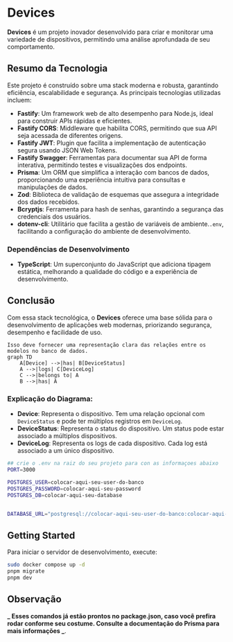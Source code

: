 # Devices

**Devices** é um projeto inovador desenvolvido para criar e monitorar uma variedade de dispositivos, permitindo uma análise aprofundada de seu comportamento.

## Resumo da Tecnologia

Este projeto é construído sobre uma stack moderna e robusta, garantindo eficiência, escalabilidade e segurança. As principais tecnologias utilizadas incluem:

- **Fastify**: Um framework web de alto desempenho para Node.js, ideal para construir APIs rápidas e eficientes.
- **Fastify CORS**: Middleware que habilita CORS, permitindo que sua API seja acessada de diferentes origens.
- **Fastify JWT**: Plugin que facilita a implementação de autenticação segura usando JSON Web Tokens.
- **Fastify Swagger**: Ferramentas para documentar sua API de forma interativa, permitindo testes e visualizações dos endpoints.
- **Prisma**: Um ORM que simplifica a interação com bancos de dados, proporcionando uma experiência intuitiva para consultas e manipulações de dados.
- **Zod**: Biblioteca de validação de esquemas que assegura a integridade dos dados recebidos.
- **Bcryptjs**: Ferramenta para hash de senhas, garantindo a segurança das credenciais dos usuários.
- **dotenv-cli**: Utilitário que facilita a gestão de variáveis de ambiente.`.env`, facilitando a configuração do ambiente de desenvolvimento.

### Dependências de Desenvolvimento

- **TypeScript**: Um superconjunto do JavaScript que adiciona tipagem estática, melhorando a qualidade do código e a experiência de desenvolvimento.

## Conclusão

Com essa stack tecnológica, o **Devices** oferece uma base sólida para o desenvolvimento de aplicações web modernas, priorizando segurança, desempenho e facilidade de uso.

```mermaid
Isso deve fornecer uma representação clara das relações entre os modelos no banco de dados.
graph TD
    A[Device] -->|has| B[DeviceStatus]
    A -->|logs| C[DeviceLog]
    C -->|belongs to| A
    B -->|has| A

```

### Explicação do Diagrama:

- **Device**: Representa o dispositivo. Tem uma relação opcional com `DeviceStatus` e pode ter múltiplos registros em `DeviceLog`.
- **DeviceStatus**: Representa o status do dispositivo. Um status pode estar associado a múltiplos dispositivos.
- **DeviceLog**: Representa os logs de cada dispositivo. Cada log está associado a um único dispositivo.

```bash
## crie o .env na raiz do seu projeto para con as informaçoes abaixo
PORT=3000

POSTGRES_USER=colocar-aqui-seu-user-do-banco
POSTGRES_PASSWORD=colocar-aqui-seu-password
POSTGRES_DB=colocar-aqui-seu-database


DATABASE_URL="postgresql://colocar-aqui-seu-user-do-banco:colocar-aqui-seu-password@localhost:5432/colocar-aqui-seu-database?schema=public"

```

## Getting Started

Para iniciar o servidor de desenvolvimento, execute:

```bash
sudo docker compose up -d
pnpm migrate
pnpm dev
```

## Observação

**_ Esses comandos já estão prontos no package.json, caso você prefira rodar conforme seu costume. Consulte a documentação do Prisma para mais informações _**.
